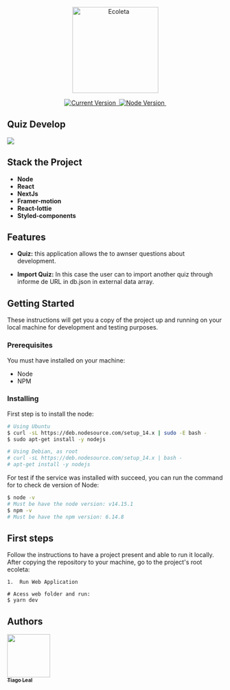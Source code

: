 <p align="center">
  <a href="#">
   <img alt="Ecoleta" src="https://github.com/tiagoleal/develop-quiz/assets/logo.png?raw=true" width="200">
  </a>
</p>

<p align="center">
  <a href="https://github.com/tiagoleal/develop-quiz">
    <img alt="Current Version" src="https://img.shields.io/badge/version-1.0.0 -blue.svg">
  </a>
  <a href="https://pt-br.reactjs.org/">
    <img alt="" src="https://img.shields.io/badge/React-16.13.1-blue.svg" target="_blank">
  </a>

  <a href="https://nodejs.org/en/">
    <img alt="Node Version" src="https://img.shields.io/badge/node-%3E%3D%2014.15.1-brightgreen" target="_blank">
  </a>
  <a href="https://nextjs.com/pt-br/">
    <img alt="" src="https://img.shields.io/badge/nextjs-10.0.5-red.svg" target="_blank">
  </a>
  
  
</p>

## Quiz Develop

![](https://github.com/tiagoleal/develop-quiz/assets/quizalura.gif)

## Stack the Project

- **Node**
- **React**
- **NextJs**
- **Framer-motion**
- **React-lottie**
- **Styled-components**

## Features

- **Quiz:** this application allows the
  to awnser questions about development.

- **Import Quiz:** In this case the user can to import another quiz through informe de URL in db.json in external data array.

## Getting Started

These instructions will get you a copy of the project up and running on your local machine for development and testing purposes.

### Prerequisites

You must have installed on your machine:

- Node
- NPM

### Installing

First step is to install the node:

```bash
# Using Ubuntu
$ curl -sL https://deb.nodesource.com/setup_14.x | sudo -E bash -
$ sudo apt-get install -y nodejs

# Using Debian, as root
# curl -sL https://deb.nodesource.com/setup_14.x | bash -
# apt-get install -y nodejs

```

For test if the service was installed with succeed, you can run the command for to check de version of Node:

```bash
$ node -v
# Must be have the node version: v14.15.1
$ npm -v
# Must be have the npm version: 6.14.8
```

## First steps

Follow the instructions to have a project present and able to run it locally.
After copying the repository to your machine, go to the project's root ecoleta:

```
1.  Run Web Application

# Acess web folder and run:
$ yarn dev
```

## Authors

<!-- ALL-CONTRIBUTORS-LIST:START - Do not remove or modify this section -->
<!-- prettier-ignore -->
[<img src="https://avatars1.githubusercontent.com/u/5727529?s=460&v=4" width="100px;"/><br /><sub><b>Tiago Leal</b></sub>](https://github.com/tiagoleal)<br />
